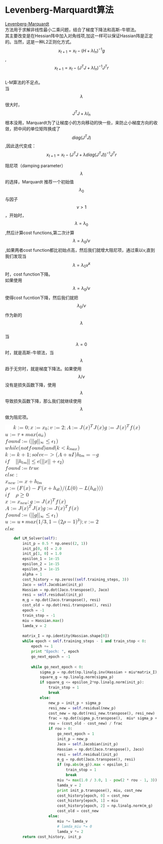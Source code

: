 # Levenberg-Marquardt算法

[Levenberg-Marquardt](https://en.wikipedia.org/wiki/Levenberg–Marquardt_algorithm)  
方法用于求解非线性最小二乘问题，结合了梯度下降法和高斯-牛顿法。  
其主要改变是在Hessian阵中加入对角线项,加这一样可以保证Hassian阵是正定的。当然，这是一种L2正则化方式。  
$$x_{t+1} = x_t - (H + \lambda I_n)^{-1}g$$,  
$$x_{t+1} = x_t - (J^TJ + \lambda I_n)^{-1}J^Tr$$  
L-M算法的不足点。  
当$$\lambda$$很大时，$$J^TJ + \lambda I_n$$根本没用，Marquardt为了让梯度小的方向移动的快一些，来防止小梯度方向的收敛，把中间的单位矩阵换成了$$diag(J^TJ)$$,因此迭代变成：  
$$x_{t+1} = x_t - (J^TJ + \lambda diag(J^TJ))^{-1}J^Tr$$

阻尼项（damping parameter）$$\lambda$$的选择，Marquardt 推荐一个初始值$$\lambda_0$$与因子$$v > 1$$，开始时，$$\lambda = \lambda_0$$,然后计算cost functions,第二次计算$$\lambda = \lambda_0/v$$,如果两者cost function都比初始点高，然后我们就增大阻尼项，通过乘以v,直到我们发现当$$\lambda = \lambda_0v^k$$时，cost function下降。  
如果使用$$\lambda = \lambda_0/v$$使得cost fucntion下降，然后我们就把$$\lambda_0/v$$作为新的$$\lambda$$  
当$$\lambda = 0$$时，就是高斯-牛顿法，当$$\lambda$$趋于无穷时，就是梯度下降法。如果使用$$\lambda/v$$没有是损失函数下降，使用$$\lambda$$导致损失函数下降，那么我们就继续使用$$\lambda$$做为阻尼项。

  
![](/assets/L_M_Algo.gif)

```py
    def LM_Solver(self):
        init_p = 0.5 * np.ones((2, 1))
        init_p[0, 0] = 2.0
        init_p[1, 0] = 1.0
        epsilon_1 = 1e-15
        epsilon_2 = 1e-15
        epsilon_3 = 1e-15
        alpha = 1
        cost_history = np.zeros((self.training_steps, 3))
        Jaco = self.Jacobian(init_p)
        Hassian = np.dot(Jaco.transpose(), Jaco)
        resi = self.residual(init_p)
        m_g = np.dot(Jaco.transpose(), resi)
        cost_old = np.dot(resi.transpose(), resi)
        epoch = -1
        train_stop = -1
        miu = Hassian.max()
        lamda_v = 2

        matrix_I = np.identity(Hassian.shape[0])
        while epoch < self.training_steps - 1 and train_stop < 0:
            epoch += 1
            print "Epoch: ", epoch
            go_next_epoch = -1

            while go_next_epoch < 0:
                sigma_p = np.dot(np.linalg.inv(Hassian + miu*matrix_I), m_g)
                square_g = np.linalg.norm(sigma_p)
                if square_g <= epsilon_2*np.linalg.norm(init_p):
                    train_stop = 1
                    break
                else:
                    new_p = init_p + sigma_p
                    resi_new = self.residual(new_p)
                    cost_new = np.dot(resi_new.transpose(), resi_new)
                    frac = np.dot(sigma_p.transpose(),  miu* sigma_p + m_g)
                    rou = (cost_old - cost_new) / frac
                    if rou > 0:
                        go_next_epoch = 1
                        init_p = new_p
                        Jaco = self.Jacobian(init_p)
                        Hassian = np.dot(Jaco.transpose(), Jaco)
                        resi = self.residual(init_p)
                        m_g = np.dot(Jaco.transpose(), resi)
                        if (np.abs(m_g)).max < epsilon_1:
                            train_stop = 1
                            break
                        miu *= max(1.0 / 3.0, 1 - pow(2 * rou - 1, 3))
                        lamda_v = 2
                        print init_p.transpose(), miu, cost_new
                        cost_history[epoch, 0] = cost_new
                        cost_history[epoch, 1] = miu
                        cost_history[epoch, 2] = np.linalg.norm(m_g)
                        cost_old = cost_new
                    else:
                        miu *= lamda_v
                        # lamda_miu *= 0
                        lamda_v *= 2
        return cost_history, init_p
```



